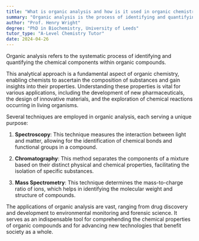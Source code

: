 ```yaml
---
title: "What is organic analysis and how is it used in organic chemistry?"
summary: "Organic analysis is the process of identifying and quantifying the chemical components of organic compounds."
author: "Prof. Henry Wright"
degree: "PhD in Biochemistry, University of Leeds"
tutor_type: "A-Level Chemistry Tutor"
date: 2024-04-26
---
```


Organic analysis refers to the systematic process of identifying and quantifying the chemical components within organic compounds. 

This analytical approach is a fundamental aspect of organic chemistry, enabling chemists to ascertain the composition of substances and gain insights into their properties. Understanding these properties is vital for various applications, including the development of new pharmaceuticals, the design of innovative materials, and the exploration of chemical reactions occurring in living organisms.

Several techniques are employed in organic analysis, each serving a unique purpose:

1. **Spectroscopy**: This technique measures the interaction between light and matter, allowing for the identification of chemical bonds and functional groups in a compound.

2. **Chromatography**: This method separates the components of a mixture based on their distinct physical and chemical properties, facilitating the isolation of specific substances.

3. **Mass Spectrometry**: This technique determines the mass-to-charge ratio of ions, which helps in identifying the molecular weight and structure of compounds.

The applications of organic analysis are vast, ranging from drug discovery and development to environmental monitoring and forensic science. It serves as an indispensable tool for comprehending the chemical properties of organic compounds and for advancing new technologies that benefit society as a whole.
    